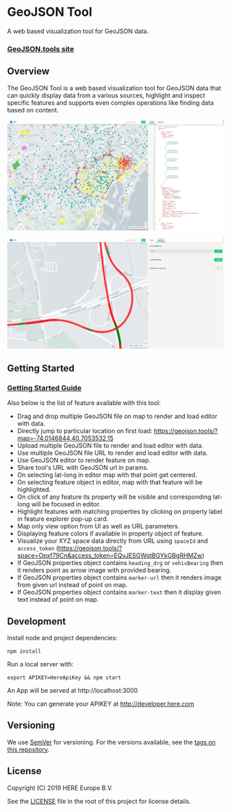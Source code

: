 # GeoJSON Tool

A web based visualization tool for GeoJSON data.

### [GeoJSON.tools site](http://geojson.tools)

## Overview

The GeoJSON Tool is a web based visualization tool for GeoJSON data that can quickly display data from a various sources, highlight and inspect specific features and supports even complex operations like finding data based on content.

![GeoJSON data visualised on GeoJSON-tool.](src/images/geojson-tools.png)


![GeoJSON data visualised on GeoJSON-tool.](src/images/geojson-tools-loaddata.png)

## Getting Started

### [Getting Started Guide](https://www.here.xyz/viewer-tool/)

Also below is the list of feature available with this tool:  

-   Drag and drop multiple GeoJSON file on map to render and load editor with data.
-   Directly jump to particular location on first load: https://geojson.tools/?map=-74.0146844,40.7053532,15
-   Upload multiple GeoJSON file to render and load editor with data.
-   Use multiple GeoJSON file URL to render and load editor with data.
-   Use GeoJSON editor to render feature on map.
-   Share tool's URL with GeoJSON url in params.
-   On selecting lat-long in editor map with that point get centered.
-   On selecting feature object in editor, map with that feature will be highlighted.
-   On click of any feature its property will be visible and corresponding lat-long will be focused in editor.
-   Highlight features with matching properties by clicking on property label in feature explorer pop-up card.
-   Map only view option from UI as well as URL parameters.
-   Displaying feature colors if available in property object of feature.
-   Visualize your XYZ space data directly from URL using `spaceId` and `access_token` (https://geojson.tools/?space=Opxf79Cn&access_token=EQvJESGWqtBGYkGBgRHMZw)
-   If GeoJSON properties object contains `heading_drg` or `vehicBearing` then it renders point as arrow image with provided bearing.
-   If GeoJSON properties object contains `marker-url` then it renders image from given url instead of point on map.
-   If GeoJSON properties object contains `marker-text` then it display given text instead of point on map.

## Development

Install node and project dependencies:

```
npm install
```

Run a local server with:

```
export APIKEY=HereApiKey && npm start
```

An App will be served at http://localhost:3000

Note: You can generate your APIKEY at http://developer.here.com


## Versioning

We use [SemVer](http://semver.org/) for versioning. For the versions available, see the [tags on this repository](https://github.com/heremaps/geojson-tool/tags).


## License

Copyright (C) 2019 HERE Europe B.V.

See the [LICENSE](./LICENSE) file in the root of this project for license details.
